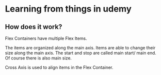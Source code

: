 # Learning from things in udemy

## How does it work?

Flex Containers have multiple Flex Items.

The items are organized along the main axis. Items are able to change their size along the main axis. The start and stop are called main start/ main end. Of course there is also main size.

Cross Axis is used to align items in the Flex Container.